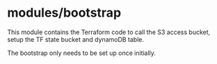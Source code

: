 # modules/bootstrap

This module contains the Terraform code to call the S3 access bucket, setup the TF state bucket and dynamoDB table.

The bootstrap only needs to be set up once initially.
